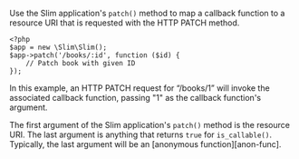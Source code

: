 Use the Slim application's `patch()` method to map a callback function to a resource URI that is requested with
the HTTP PATCH method.

    <?php
    $app = new \Slim\Slim();
    $app->patch('/books/:id', function ($id) {
        // Patch book with given ID
    });

In this example, an HTTP PATCH request for “/books/1” will invoke the associated callback function, passing "1" as
the callback function's argument.

The first argument of the Slim application's `patch()` method is the resource URI. The last argument is anything that
returns `true` for `is_callable()`. Typically, the last argument will be an [anonymous function][anon-func].
